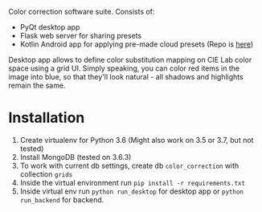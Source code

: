 Color correction software suite. Consists of:
* PyQt desktop app
* Flask web server for sharing presets
* Kotlin Android app for applying pre-made cloud presets (Repo is [here](https://github.com/a-tsukanov/color-correction-android))

Desktop app allows to define color substitution mapping on CIE Lab color space using a grid UI.
Simply speaking, you can color red items in the image into blue, so that they'll look natural - 
all shadows and highlights remain the same.

# Installation

1. Create virtualenv for Python 3.6 (Might also work on 3.5 or 3.7, but not tested)
2. Install MongoDB (tested on 3.6.3)
3. To work with current db settings, create db `color_correction` with collection `grids`
4. Inside the virtual environment run `pip install -r requirements.txt`
5. Inside virtual env run `python run_desktop` for desktop app or `python run_backend` for backend.
